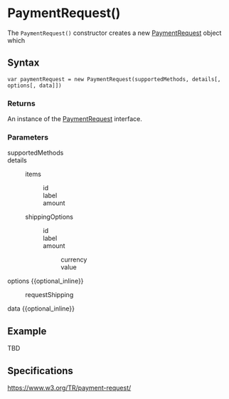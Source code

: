 # PaymentRequest()

The `PaymentRequest()` constructor creates a new [PaymentRequest](PaymentRequest.md) object which 

## Syntax

`var paymentRequest = new PaymentRequest(supportedMethods, details[, options[, data]])`

### Returns

An instance of the [PaymentRequest](PaymentRequest.md) interface.

### Parameters

<dl>
  <dt>supportedMethods</dt>
  <dd></dd>
  <dt>details</dt>
  <dd>
    <dl>
      <dt>items</dt>
      <dd>
        <dl>
          <dt>id</dt>
          <dd></dd>
          <dt>label</dt>
          <dd></dd>
          <dt>amount</dt>
          <dd></dd>
        </dl>
      </dd>
      <dt>shippingOptions</dt>
      <dd>
        <dl>
          <dt>id</dt>
          <dd></dd>
          <dt>label</dt>
          <dd></dd>
          <dt>amount</dt>
          <dd>
            <dl>
              <dt>currency</dt>
              <dd></dd>
              <dt>value</dt>
              <dd></dd>
            </dl>
          </dd>
        </dl>
      </dd>
    </dl>
  </dd>
  <dt>options {{optional_inline}}</dt>
  <dd>
    <dl>
      <dt>requestShipping</dt>
      <dd></dd>
    </dl>
  </dd>
  <dt>data {{optional_inline}}</dt>
  <dd></dd>
</dl>

## Example

TBD

## Specifications

<https://www.w3.org/TR/payment-request/>